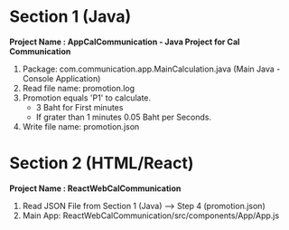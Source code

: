 # Section 1 (Java)
**Project Name : AppCalCommunication - Java Project for Cal Communication**
1. Package: com.communication.app.MainCalculation.java (Main Java - Console Application)
2. Read file name: promotion.log
3. Promotion equals 'P1' to calculate.
    * 3 Baht for First minutes 
    * If grater than 1 minutes 0.05 Baht per Seconds.
4. Write file name: promotion.json


# Section 2 (HTML/React)
**Project Name : ReactWebCalCommunication**
1. Read JSON File from Section 1 (Java) --> Step 4 (promotion.json)
2. Main App: ReactWebCalCommunication/src/components/App/App.js
